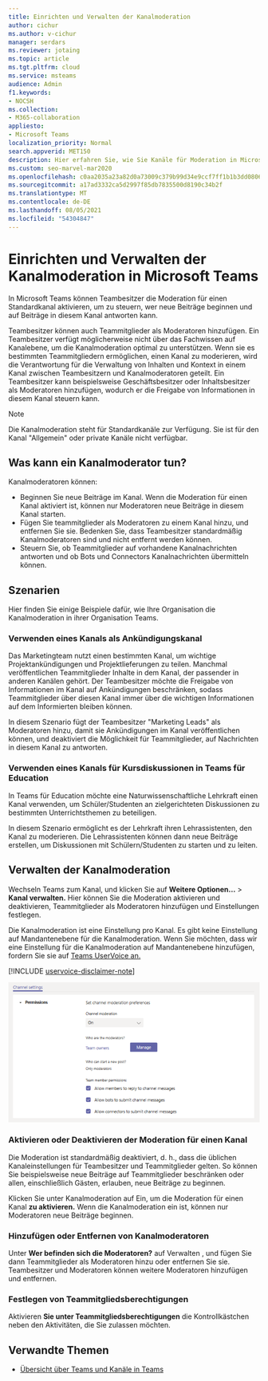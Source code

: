 ```yaml
---
title: Einrichten und Verwalten der Kanalmoderation
author: cichur
ms.author: v-cichur
manager: serdars
ms.reviewer: jotaing
ms.topic: article
ms.tgt.pltfrm: cloud
ms.service: msteams
audience: Admin
f1.keywords:
- NOCSH
ms.collection:
- M365-collaboration
appliesto:
- Microsoft Teams
localization_priority: Normal
search.appverid: MET150
description: Hier erfahren Sie, wie Sie Kanäle für Moderation in Microsoft Teams einrichten und Teammitglieder als Kanalmoderatoren hinzufügen.
ms.custom: seo-marvel-mar2020
ms.openlocfilehash: c0aa2035a23a82d0a73009c379b99d34e9ccf7ff1b1b3dd0806dd7d6d0afcdf7
ms.sourcegitcommit: a17ad3332ca5d2997f85db7835500d8190c34b2f
ms.translationtype: MT
ms.contentlocale: de-DE
ms.lasthandoff: 08/05/2021
ms.locfileid: "54304847"
---
```

# <a name="set-up-and-manage-channel-moderation-in-microsoft-teams"></a>Einrichten und Verwalten der Kanalmoderation in Microsoft Teams

In Microsoft Teams können Teambesitzer die Moderation für einen Standardkanal aktivieren, um zu steuern, wer neue Beiträge beginnen und auf Beiträge in diesem Kanal antworten kann.

Teambesitzer können auch Teammitglieder als Moderatoren hinzufügen. Ein Teambesitzer verfügt möglicherweise nicht über das Fachwissen auf Kanalebene, um die Kanalmoderation optimal zu unterstützen. Wenn sie es bestimmten Teammitgliedern ermöglichen, einen Kanal zu moderieren, wird die Verantwortung für die Verwaltung von Inhalten und Kontext in einem Kanal zwischen Teambesitzern und Kanalmoderatoren geteilt. Ein Teambesitzer kann beispielsweise Geschäftsbesitzer oder Inhaltsbesitzer als Moderatoren hinzufügen, wodurch er die Freigabe von Informationen in diesem Kanal steuern kann.

> [!NOTE]
> Die Kanalmoderation steht für Standardkanäle zur Verfügung. Sie ist für den Kanal "Allgemein" oder private Kanäle nicht verfügbar.

## <a name="what-can-a-channel-moderator-do"></a>Was kann ein Kanalmoderator tun?

Kanalmoderatoren können:

- Beginnen Sie neue Beiträge im Kanal. Wenn die Moderation für einen Kanal aktiviert ist, können nur Moderatoren neue Beiträge in diesem Kanal starten.
- Fügen Sie teammitglieder als Moderatoren zu einem Kanal hinzu, und entfernen Sie sie. Bedenken Sie, dass Teambesitzer standardmäßig Kanalmoderatoren sind und nicht entfernt werden können.
- Steuern Sie, ob Teammitglieder auf vorhandene Kanalnachrichten antworten und ob Bots und Connectors Kanalnachrichten übermitteln können.

## <a name="scenarios"></a>Szenarien

Hier finden Sie einige Beispiele dafür, wie Ihre Organisation die Kanalmoderation in ihrer Organisation Teams.

### <a name="use-a-channel-as-an-announcement-channel"></a>Verwenden eines Kanals als Ankündigungskanal

Das Marketingteam nutzt einen bestimmten Kanal, um wichtige Projektankündigungen und Projektlieferungen zu teilen. Manchmal veröffentlichen Teammitglieder Inhalte in dem Kanal, der passender in anderen Kanälen gehört. Der Teambesitzer möchte die Freigabe von Informationen im Kanal auf Ankündigungen beschränken, sodass Teammitglieder über diesen Kanal immer über die wichtigen Informationen auf dem Informierten bleiben können.

In diesem Szenario fügt der Teambesitzer "Marketing Leads" als Moderatoren hinzu, damit sie Ankündigungen im Kanal veröffentlichen können, und deaktiviert die Möglichkeit für Teammitglieder, auf Nachrichten in diesem Kanal zu antworten.

### <a name="use-a-channel-for-class-discussions-in-teams-for-education"></a>Verwenden eines Kanals für Kursdiskussionen in Teams für Education

In Teams für Education möchte eine Naturwissenschaftliche Lehrkraft einen Kanal verwenden, um Schüler/Studenten an zielgerichteten Diskussionen zu bestimmten Unterrichtsthemen zu beteiligen.

In diesem Szenario ermöglicht es der Lehrkraft ihren Lehrassistenten, den Kanal zu moderieren. Die Lehrassistenten können dann neue Beiträge erstellen, um Diskussionen mit Schülern/Studenten zu starten und zu leiten.

## <a name="manage-channel-moderation"></a>Verwalten der Kanalmoderation

Wechseln Teams zum Kanal, und klicken Sie auf **Weitere Optionen...**  >  **Kanal verwalten.** Hier können Sie die Moderation aktivieren und deaktivieren, Teammitglieder als Moderatoren hinzufügen und Einstellungen festlegen.

Die Kanalmoderation ist eine Einstellung pro Kanal. Es gibt keine Einstellung auf Mandantenebene für die Kanalmoderation. Wenn Sie möchten, dass wir eine Einstellung für die Kanalmoderation auf Mandantenebene hinzufügen, fordern Sie sie auf [Teams UserVoice an.](https://microsoftteams.uservoice.com/)

[!INCLUDE [uservoice-disclaimer-note](includes/uservoice-disclaimer-note.md)]

![Einstellungen für managing-channel-moderation-in-teams](media/manage-channel-moderation-in-teams-preferences.png)

### <a name="turn-on-or-turn-off-moderation-for-a-channel"></a>Aktivieren oder Deaktivieren der Moderation für einen Kanal

Die Moderation ist standardmäßig deaktiviert, d. h., dass die üblichen Kanaleinstellungen für Teambesitzer und Teammitglieder gelten. So können Sie beispielsweise neue Beiträge auf Teammitglieder beschränken oder allen, einschließlich Gästen, erlauben, neue Beiträge zu beginnen.

Klicken Sie unter Kanalmoderation auf Ein, um die Moderation für einen Kanal **zu aktivieren.** Wenn die Kanalmoderation ein ist, können nur Moderatoren neue Beiträge beginnen. 

### <a name="add-or-remove-channel-moderators"></a>Hinzufügen oder Entfernen von Kanalmoderatoren

Unter **Wer befinden sich die Moderatoren?** auf Verwalten , und fügen Sie dann Teammitglieder als Moderatoren hinzu oder entfernen Sie sie.  Teambesitzer und Moderatoren können weitere Moderatoren hinzufügen und entfernen.  

### <a name="set-team-member-permissions"></a>Festlegen von Teammitgliedsberechtigungen

Aktivieren **Sie unter Teammitgliedsberechtigungen** die Kontrollkästchen neben den Aktivitäten, die Sie zulassen möchten.

## <a name="related-topics"></a>Verwandte Themen

- [Übersicht über Teams und Kanäle in Teams](teams-channels-overview.md)
